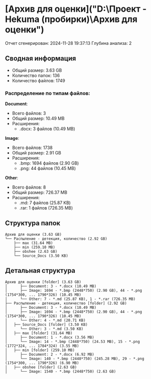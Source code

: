 # [Архив для оценки]("D:\Проект - Hekuma (пробирки)\Архив для оценки")

Отчет сгенерирован: 2024-11-28 19:37:13
Глубина анализа: 2

## Сводная информация

- Общий размер: 3.63 GB
- Количество папок: 136
- Количество файлов: 1749

### Распределение по типам файлов:

**Document**:
- Всего файлов: 3
- Общий размер: 10.49 MB
- Расширения:
  - .docx: 3 файлов (10.49 MB)

**Image**:
- Всего файлов: 1738
- Общий размер: 2.91 GB
- Расширения:
  - .bmp: 1694 файлов (2.90 GB)
  - .png: 44 файлов (10.45 MB)

**Other**:
- Всего файлов: 8
- Общий размер: 726.37 MB
- Расширения:
  - .md: 7 файлов (25.87 KB)
  - .rar: 1 файлов (726.35 MB)

## Структура папок

```
Архив для оценки (3.63 GB)
└── Распыление - детекция, количество (2.92 GB)
    ├── max (31.64 MB)
    ├── min (259.10 MB)
    ├── obshee (2.63 GB)
    └── Source_Docs (3.50 KB)
```

## Детальная структура

```
Архив для оценки [folder] (3.63 GB)
│      ├── Document: 3 - *.docx (10.49 MB)
│      ├── Image: 1694 - *.bmp (2448*750) (2.90 GB), 44 - *.png (1754*300, ... 1790*326) (10.45 MB)
│      └── Other: 7 - *.md (25.87 KB), 1 - *.rar (726.35 MB)
├── Распыление - детекция, количество [folder] (2.92 GB)
│      ├── Document: 3 - *.docx (10.49 MB)
│      ├── Image: 1694 - *.bmp (2448*750) (2.90 GB), 44 - *.png (1754*300, ... 1790*326) (10.45 MB)
│      └── Other: 4 - *.md (20.71 KB)
│   ├── Source_Docs [folder] (3.50 KB)
│      └── Other: 3 - *.md (3.50 KB)
│   ├── max [folder] (31.64 MB)
│      ├── Document: 1 - *.docx (3.56 MB)
│      └── Image: 14 - *.bmp (2448*750) (24.53 MB), 15 - *.png (1772*324, ... 1784*324) (3.55 MB)
│   ├── min [folder] (259.10 MB)
│      ├── Document: 2 - *.docx (6.92 MB)
│      └── Image: 140 - *.bmp (2448*750) (245.28 MB), 29 - *.png (1754*300, ... 1790*326) (6.90 MB)
│   ├── obshee [folder] (2.63 GB)
│      └── Image: 1540 - *.bmp (2448*750) (2.63 GB)
```
